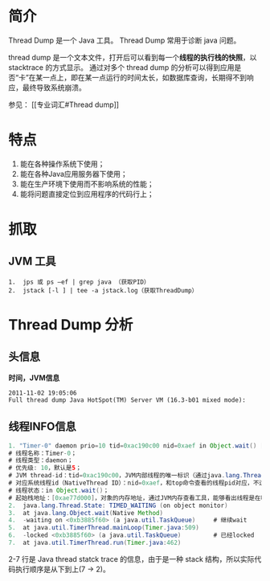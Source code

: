 # 简介
Thread Dump 是一个 Java 工具。
Thread Dump 常用于诊断 java 问题。

thread dump 是一个文本文件，打开后可以看到每一个**线程的执行栈的快照**，以stacktrace 的方式显示。
通过对多个 thread dump 的分析可以得到应用是否“卡”在某一点上，即在某一点运行的时间太长，如数据库查询，长期得不到响应，最终导致系统崩溃。

参见：
[[专业词汇#Thread dump]]

# 特点
1.  能在各种操作系统下使用；
2.  能在各种Java应用服务器下使用；
3.  能在生产环境下使用而不影响系统的性能；
4.  能将问题直接定位到应用程序的代码行上；


# 抓取
## JVM 工具
```
1.  jps 或 ps –ef | grep java （获取PID）
2.  jstack [-l ] | tee -a jstack.log（获取ThreadDump）
```

# Thread Dump 分析

## 头信息
**时间，JVM信息**
```
2011-11-02 19:05:06  
Full thread dump Java HotSpot(TM) Server VM (16.3-b01 mixed mode): 
```

## 线程INFO信息

```java
1. "Timer-0" daemon prio=10 tid=0xac190c00 nid=0xaef in Object.wait() [0xae77d000] 
# 线程名称：Timer-0；
# 线程类型：daemon；
# 优先级: 10，默认是5；
# JVM thread-id：tid=0xac190c00，JVM内部线程的唯一标识（通过java.lang.Thread.getId()获取，通常用自增方式实现）。
# 对应系统线程id（NativeThread ID）：nid=0xaef，和top命令查看的线程pid对应，不过一个是10进制，一个是16进制。（通过命令：top -H -p pid，可以查看该进程的所有线程信息）
# 线程状态：in Object.wait()；
# 起始栈地址：[0xae77d000]，对象的内存地址，通过JVM内存查看工具，能够看出线程是在哪儿个对象上等待；
2.  java.lang.Thread.State: TIMED_WAITING (on object monitor)
3.  at java.lang.Object.wait(Native Method)
4.  -waiting on <0xb3885f60> (a java.util.TaskQueue)     # 继续wait 
5.  at java.util.TimerThread.mainLoop(Timer.java:509)
6.  -locked <0xb3885f60> (a java.util.TaskQueue)         # 已经locked
7.  at java.util.TimerThread.run(Timer.java:462)
```

2-7 行是 Java thread statck trace 的信息，由于是一种 stack 结构，所以实际代码执行顺序是从下到上(7 -> 2)。